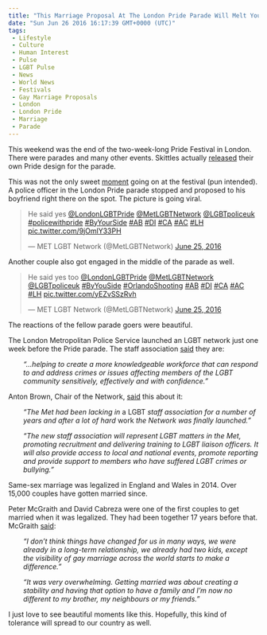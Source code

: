 ```yaml
---
title: "This Marriage Proposal At The London Pride Parade Will Melt Your Heart"
date: "Sun Jun 26 2016 16:17:39 GMT+0000 (UTC)"
tags: 
 - Lifestyle
 - Culture
 - Human Interest
 - Pulse
 - LGBT Pulse
 - News
 - World News
 - Festivals
 - Gay Marriage Proposals
 - London
 - London Pride
 - Marriage
 - Parade
---
```

<p>This weekend was the end of the two-week-long Pride Festival in London. There were parades and many other events. Skittles actually <a href="http://www.liberalamerica.org/2016/06/26/skittles-released-an-lgbt-pride-design-and-it-is-pretty-awesome-tweets-and-video/">released</a> their own Pride design for the parade.</p><p>This was not the only sweet <a href="https://www.buzzfeed.com/laurasilver/a-london-police-officer-proposed-to-his-partner-at-pride-and?bffbmain&amp;utm_term=.npV90G37A#.onrgXnQxP" onclick="__gaTracker(&apos;send&apos;, &apos;event&apos;, &apos;outbound-article&apos;, &apos;https://www.buzzfeed.com/laurasilver/a-london-police-officer-proposed-to-his-partner-at-pride-and?bffbmain&amp;utm_term=.npV90G37A#.onrgXnQxP&apos;, &apos;moment&apos;);">moment</a> going on at the festival (pun intended). A police officer in the London Pride parade stopped and proposed to his boyfriend right there on the spot. The picture is going viral.</p><blockquote class="twitter-tweet" data-width="500"><p lang="en" dir="ltr">He said yes <a href="https://twitter.com/LondonLGBTPride" onclick="__gaTracker(&apos;send&apos;, &apos;event&apos;, &apos;outbound-article&apos;, &apos;https://twitter.com/LondonLGBTPride&apos;, &apos;@LondonLGBTPride&apos;);">@LondonLGBTPride</a> <a href="https://twitter.com/MetLGBTNetwork" onclick="__gaTracker(&apos;send&apos;, &apos;event&apos;, &apos;outbound-article&apos;, &apos;https://twitter.com/MetLGBTNetwork&apos;, &apos;@MetLGBTNetwork&apos;);">@MetLGBTNetwork</a> <a href="https://twitter.com/LGBTpoliceuk" onclick="__gaTracker(&apos;send&apos;, &apos;event&apos;, &apos;outbound-article&apos;, &apos;https://twitter.com/LGBTpoliceuk&apos;, &apos;@LGBTpoliceuk&apos;);">@LGBTpoliceuk</a> <a href="https://twitter.com/hashtag/policewithpride?src=hash" onclick="__gaTracker(&apos;send&apos;, &apos;event&apos;, &apos;outbound-article&apos;, &apos;https://twitter.com/hashtag/policewithpride?src=hash&apos;, &apos;#policewithpride&apos;);">#policewithpride</a> <a href="https://twitter.com/hashtag/ByYourSide?src=hash" onclick="__gaTracker(&apos;send&apos;, &apos;event&apos;, &apos;outbound-article&apos;, &apos;https://twitter.com/hashtag/ByYourSide?src=hash&apos;, &apos;#ByYourSide&apos;);">#ByYourSide</a> <a href="https://twitter.com/hashtag/AB?src=hash" onclick="__gaTracker(&apos;send&apos;, &apos;event&apos;, &apos;outbound-article&apos;, &apos;https://twitter.com/hashtag/AB?src=hash&apos;, &apos;#AB&apos;);">#AB</a> <a href="https://twitter.com/hashtag/DI?src=hash" onclick="__gaTracker(&apos;send&apos;, &apos;event&apos;, &apos;outbound-article&apos;, &apos;https://twitter.com/hashtag/DI?src=hash&apos;, &apos;#DI&apos;);">#DI</a> <a href="https://twitter.com/hashtag/CA?src=hash" onclick="__gaTracker(&apos;send&apos;, &apos;event&apos;, &apos;outbound-article&apos;, &apos;https://twitter.com/hashtag/CA?src=hash&apos;, &apos;#CA&apos;);">#CA</a> <a href="https://twitter.com/hashtag/AC?src=hash" onclick="__gaTracker(&apos;send&apos;, &apos;event&apos;, &apos;outbound-article&apos;, &apos;https://twitter.com/hashtag/AC?src=hash&apos;, &apos;#AC&apos;);">#AC</a> <a href="https://twitter.com/hashtag/LH?src=hash" onclick="__gaTracker(&apos;send&apos;, &apos;event&apos;, &apos;outbound-article&apos;, &apos;https://twitter.com/hashtag/LH?src=hash&apos;, &apos;#LH&apos;);">#LH</a> <a href="https://t.co/9jOmlY33PH" onclick="__gaTracker(&apos;send&apos;, &apos;event&apos;, &apos;outbound-article&apos;, &apos;https://t.co/9jOmlY33PH&apos;, &apos;pic.twitter.com/9jOmlY33PH&apos;);">pic.twitter.com/9jOmlY33PH</a></p>
<p>&#x2014; MET LGBT Network (@MetLGBTNetwork) <a href="https://twitter.com/MetLGBTNetwork/status/746694905515347969" onclick="__gaTracker(&apos;send&apos;, &apos;event&apos;, &apos;outbound-article&apos;, &apos;https://twitter.com/MetLGBTNetwork/status/746694905515347969&apos;, &apos;June 25, 2016&apos;);">June 25, 2016</a></p></blockquote><p><script async src="//platform.twitter.com/widgets.js" charset="utf-8"></script></p><p>Another couple also got engaged in the middle of the parade as well.</p><blockquote class="twitter-tweet" data-width="500"><p lang="en" dir="ltr">He said yes too <a href="https://twitter.com/LondonLGBTPride" onclick="__gaTracker(&apos;send&apos;, &apos;event&apos;, &apos;outbound-article&apos;, &apos;https://twitter.com/LondonLGBTPride&apos;, &apos;@LondonLGBTPride&apos;);">@LondonLGBTPride</a> <a href="https://twitter.com/MetLGBTNetwork" onclick="__gaTracker(&apos;send&apos;, &apos;event&apos;, &apos;outbound-article&apos;, &apos;https://twitter.com/MetLGBTNetwork&apos;, &apos;@MetLGBTNetwork&apos;);">@MetLGBTNetwork</a> <a href="https://twitter.com/LGBTpoliceuk" onclick="__gaTracker(&apos;send&apos;, &apos;event&apos;, &apos;outbound-article&apos;, &apos;https://twitter.com/LGBTpoliceuk&apos;, &apos;@LGBTpoliceuk&apos;);">@LGBTpoliceuk</a> <a href="https://twitter.com/hashtag/ByYouSide?src=hash" onclick="__gaTracker(&apos;send&apos;, &apos;event&apos;, &apos;outbound-article&apos;, &apos;https://twitter.com/hashtag/ByYouSide?src=hash&apos;, &apos;#ByYouSide&apos;);">#ByYouSide</a> <a href="https://twitter.com/hashtag/OrlandoShooting?src=hash" onclick="__gaTracker(&apos;send&apos;, &apos;event&apos;, &apos;outbound-article&apos;, &apos;https://twitter.com/hashtag/OrlandoShooting?src=hash&apos;, &apos;#OrlandoShooting&apos;);">#OrlandoShooting</a> <a href="https://twitter.com/hashtag/AB?src=hash" onclick="__gaTracker(&apos;send&apos;, &apos;event&apos;, &apos;outbound-article&apos;, &apos;https://twitter.com/hashtag/AB?src=hash&apos;, &apos;#AB&apos;);">#AB</a> <a href="https://twitter.com/hashtag/DI?src=hash" onclick="__gaTracker(&apos;send&apos;, &apos;event&apos;, &apos;outbound-article&apos;, &apos;https://twitter.com/hashtag/DI?src=hash&apos;, &apos;#DI&apos;);">#DI</a> <a href="https://twitter.com/hashtag/CA?src=hash" onclick="__gaTracker(&apos;send&apos;, &apos;event&apos;, &apos;outbound-article&apos;, &apos;https://twitter.com/hashtag/CA?src=hash&apos;, &apos;#CA&apos;);">#CA</a> <a href="https://twitter.com/hashtag/AC?src=hash" onclick="__gaTracker(&apos;send&apos;, &apos;event&apos;, &apos;outbound-article&apos;, &apos;https://twitter.com/hashtag/AC?src=hash&apos;, &apos;#AC&apos;);">#AC</a> <a href="https://twitter.com/hashtag/LH?src=hash" onclick="__gaTracker(&apos;send&apos;, &apos;event&apos;, &apos;outbound-article&apos;, &apos;https://twitter.com/hashtag/LH?src=hash&apos;, &apos;#LH&apos;);">#LH</a> <a href="https://t.co/yEZvSSzRvh" onclick="__gaTracker(&apos;send&apos;, &apos;event&apos;, &apos;outbound-article&apos;, &apos;https://t.co/yEZvSSzRvh&apos;, &apos;pic.twitter.com/yEZvSSzRvh&apos;);">pic.twitter.com/yEZvSSzRvh</a></p>
<p>&#x2014; MET LGBT Network (@MetLGBTNetwork) <a href="https://twitter.com/MetLGBTNetwork/status/746699545225072640" onclick="__gaTracker(&apos;send&apos;, &apos;event&apos;, &apos;outbound-article&apos;, &apos;https://twitter.com/MetLGBTNetwork/status/746699545225072640&apos;, &apos;June 25, 2016&apos;);">June 25, 2016</a></p></blockquote><p><script async src="//platform.twitter.com/widgets.js" charset="utf-8"></script></p><p>The reactions of the fellow parade goers were beautiful.</p><p><script async src="//platform.twitter.com/widgets.js" charset="utf-8"></script></p><p>The London Metropolitan Police Service launched an LGBT network just one week before the Pride parade. The staff association <a href="http://www.pinknews.co.uk/2016/06/23/londons-metropolitan-police-to-launch-lgbt-staff-network/" onclick="__gaTracker(&apos;send&apos;, &apos;event&apos;, &apos;outbound-article&apos;, &apos;http://www.pinknews.co.uk/2016/06/23/londons-metropolitan-police-to-launch-lgbt-staff-network/&apos;, &apos;said&apos;);">said</a> they are:</p><p style="padding-left: 30px;"><em>&#x201C;&#x2026;helping to create a more knowledgeable workforce that can respond to and address crimes or issues affecting members of the LGBT community sensitively, effectively and with confidence.&#x201D;</em></p><p>Anton Brown, Chair of the Network, <a href="http://www.pinknews.co.uk/2016/06/23/londons-metropolitan-police-to-launch-lgbt-staff-network/" onclick="__gaTracker(&apos;send&apos;, &apos;event&apos;, &apos;outbound-article&apos;, &apos;http://www.pinknews.co.uk/2016/06/23/londons-metropolitan-police-to-launch-lgbt-staff-network/&apos;, &apos;said&apos;);">said</a> this about it:</p><p style="padding-left: 30px;"><em>&#x201C;The Met had been lacking in </em>a LGBT<em> staff association for a number of years and after a lot of hard </em>work<em> the Network was finally launched.&#x201D;</em></p><p style="padding-left: 30px;"><em>&#x201C;The new staff association will represent LGBT matters in the Met, promoting recruitment and delivering training to LGBT liaison officers. It will also provide access to local and national events, promote reporting and provide support to members who have suffered LGBT crimes or bullying.&#x201D;</em></p><p>Same-sex marriage was legalized in England and Wales in 2014. Over 15,000 couples have gotten married since.</p><p>Peter McGraith and David Cabreza were one of the first couples to get married when it was legalized. They had been together 17 years before that. McGraith <a href="http://www.bbc.com/news/uk-34580793" onclick="__gaTracker(&apos;send&apos;, &apos;event&apos;, &apos;outbound-article&apos;, &apos;http://www.bbc.com/news/uk-34580793&apos;, &apos;said&apos;);" target="_blank">said</a>:</p><p style="padding-left: 30px;"><em>&#x201C;I don&#x2019;t think things have changed for us in many ways, we were already in a long-term relationship, we already had two kids, except the visibility of gay marriage across the world starts to make a difference.&#x201D;</em></p><p style="padding-left: 30px;"><em>&#x201C;It was very overwhelming. Getting married was about creating a stability and having that option to have a family and I&#x2019;m now no different to my brother, my neighbours or my friends.&#x201D;</em></p><p>I just love to see beautiful moments like this. Hopefully, this kind of tolerance will spread to our country as well.</p>
